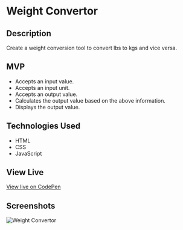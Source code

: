 # Weight Convertor

## Description

Create a weight conversion tool to convert lbs to kgs and vice versa.

## MVP

* Accepts an input value.
* Accepts an input unit.
* Accepts an output value.
* Calculates the output value based on the above information.  
* Displays the output value.

## Technologies Used

* HTML
* CSS
* JavaScript

## View Live

[View live on CodePen](https://codepen.io/m5fgn/pen/vYpNOmr)

## Screenshots

![Weight Convertor](https://firebasestorage.googleapis.com/v0/b/images-4783e.appspot.com/o/misc_github_images%2Fweightcon.jpg?alt=media&token=4235134d-ba73-40ed-a1d1-f41f3b362053)
